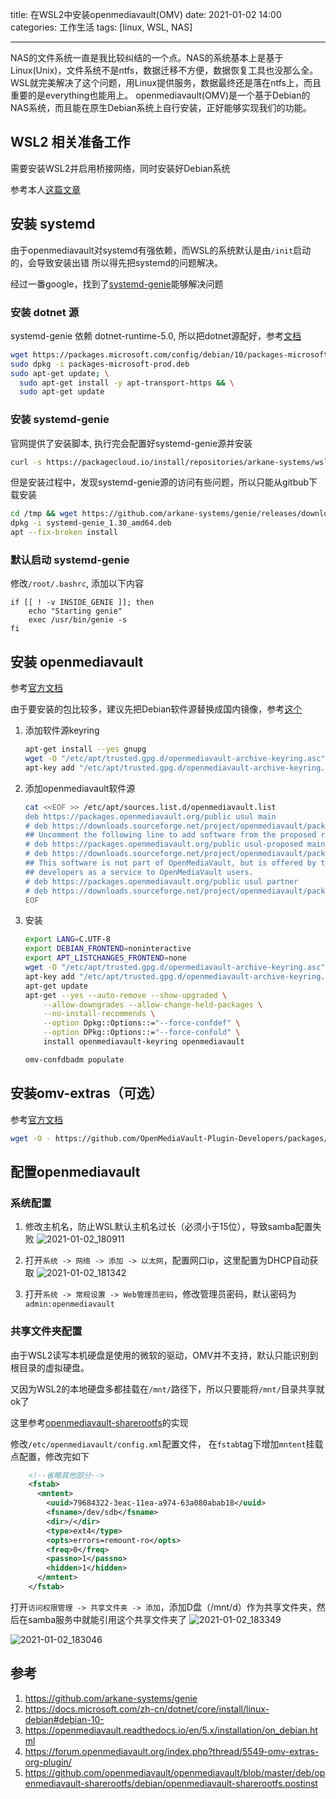 title: 在WSL2中安装openmediavault(OMV)
date: 2021-01-02 14:00
categories: 工作生活
tags: [linux, WSL, NAS]

----

NAS的文件系统一直是我比较纠结的一个点。NAS的系统基本上是基于Linux(Unix)，文件系统不是ntfs，数据迁移不方便，数据恢复工具也没那么全。
WSL就完美解决了这个问题，用Linux提供服务，数据最终还是落在ntfs上，而且重要的是everything也能用上。
openmediavault(OMV)是一个基于Debian的NAS系统，而且能在原生Debian系统上自行安装，正好能够实现我们的功能。
<!--more-->

## WSL2 相关准备工作
需要安装WSL2并启用桥接网络，同时安装好Debian系统

参考本人[这篇文章]()

## 安装 systemd
由于openmediavault对systemd有强依赖，而WSL的系统默认是由`/init`启动的，会导致安装出错
所以得先把systemd的问题解决。

经过一番google，找到了[systemd-genie](https://github.com/arkane-systems/genie)能够解决问题

### 安装 dotnet 源
systemd-genie 依赖 dotnet-runtime-5.0, 所以把dotnet源配好，参考[文档](https://docs.microsoft.com/zh-cn/dotnet/core/install/linux-debian#debian-10-)

```bash
wget https://packages.microsoft.com/config/debian/10/packages-microsoft-prod.deb -O packages-microsoft-prod.deb
sudo dpkg -i packages-microsoft-prod.deb
sudo apt-get update; \
  sudo apt-get install -y apt-transport-https && \
  sudo apt-get update
```

### 安装 systemd-genie
官网提供了安装脚本, 执行完会配置好systemd-genie源并安装
```bash
curl -s https://packagecloud.io/install/repositories/arkane-systems/wsl-translinux/script.deb.sh | sudo bash
```

但是安装过程中，发现systemd-genie源的访问有些问题，所以只能从gitbub下载安装
```bash
cd /tmp && wget https://github.com/arkane-systems/genie/releases/download/1.30/systemd-genie_1.30_amd64.deb
dpkg -i systemd-genie_1.30_amd64.deb
apt --fix-broken install
```

### 默认启动 systemd-genie
修改`/root/.bashrc`, 添加以下内容
```
if [[ ! -v INSIDE_GENIE ]]; then
    echo "Starting genie"
    exec /usr/bin/genie -s
fi
```

## 安装 openmediavault
参考[官方文档](https://openmediavault.readthedocs.io/en/5.x/installation/on_debian.html)

由于要安装的包比较多，建议先把Debian软件源替换成国内镜像，参考[这个](https://mirrors.tuna.tsinghua.edu.cn/help/debian/)

1. 添加软件源keyring
    ```bash
    apt-get install --yes gnupg
    wget -O "/etc/apt/trusted.gpg.d/openmediavault-archive-keyring.asc" https://packages.openmediavault.org/public/archive.key
    apt-key add "/etc/apt/trusted.gpg.d/openmediavault-archive-keyring.asc"
    ```

2. 添加openmediavault软件源
    ```bash
    cat <<EOF >> /etc/apt/sources.list.d/openmediavault.list
    deb https://packages.openmediavault.org/public usul main
    # deb https://downloads.sourceforge.net/project/openmediavault/packages usul main
    ## Uncomment the following line to add software from the proposed repository.
    # deb https://packages.openmediavault.org/public usul-proposed main
    # deb https://downloads.sourceforge.net/project/openmediavault/packages usul-proposed main
    ## This software is not part of OpenMediaVault, but is offered by third-party
    ## developers as a service to OpenMediaVault users.
    # deb https://packages.openmediavault.org/public usul partner
    # deb https://downloads.sourceforge.net/project/openmediavault/packages usul partner
    EOF
    ```

3. 安装
    ```bash
    export LANG=C.UTF-8
    export DEBIAN_FRONTEND=noninteractive
    export APT_LISTCHANGES_FRONTEND=none
    wget -O "/etc/apt/trusted.gpg.d/openmediavault-archive-keyring.asc" https://packages.openmediavault.org/public/archive.key
    apt-key add "/etc/apt/trusted.gpg.d/openmediavault-archive-keyring.asc"
    apt-get update
    apt-get --yes --auto-remove --show-upgraded \
        --allow-downgrades --allow-change-held-packages \
        --no-install-recommends \
        --option Dpkg::Options::="--force-confdef" \
        --option DPkg::Options::="--force-confold" \
        install openmediavault-keyring openmediavault
    
    omv-confdbadm populate
    ```

## 安装omv-extras（可选）
参考[官方文档](https://forum.openmediavault.org/index.php?thread/5549-omv-extras-org-plugin/)
```bash
wget -O - https://github.com/OpenMediaVault-Plugin-Developers/packages/raw/master/install | bash
```

## 配置openmediavault
### 系统配置
1. 修改主机名，防止WSL默认主机名过长（必须小于15位），导致samba配置失败
    ![2021-01-02_180911](media/2021-01-02_180911.png)

1. 打开`系统 -> 网络 -> 添加 -> 以太网`，配置网口ip，这里配置为DHCP自动获取
    ![2021-01-02_181342](media/2021-01-02_181342.png)

2. 打开`系统 -> 常规设置 -> Web管理员密码`，修改管理员密码，默认密码为`admin:openmediavault`

### 共享文件夹配置
由于WSL2读写本机硬盘是使用的微软的驱动，OMV并不支持，默认只能识别到根目录的虚拟硬盘。

又因为WSL2的本地硬盘多都挂载在`/mnt/`路径下，所以只要能将`/mnt/`目录共享就ok了

这里参考[openmediavault-sharerootfs](https://github.com/openmediavault/openmediavault/blob/master/deb/openmediavault-sharerootfs/debian/openmediavault-sharerootfs.postinst)的实现

修改`/etc/openmediavault/config.xml`配置文件， 在`fstab`tag下增加`mntent`挂载点配置，修改完如下
```xml
    <!--省略其他部分-->
    <fstab>
      <mntent>
        <uuid>79684322-3eac-11ea-a974-63a080abab18</uuid>
        <fsname>/dev/sdb</fsname>
        <dir>/</dir>
        <type>ext4</type>
        <opts>errors=remount-ro</opts>
        <freq>0</freq>
        <passno>1</passno>
        <hidden>1</hidden>
      </mntent>
    </fstab>
```

打开`访问权限管理 -> 共享文件夹 -> 添加`，添加D盘（/mnt/d）作为共享文件夹，然后在samba服务中就能引用这个共享文件夹了
![2021-01-02_183349](media/2021-01-02_183349.png)

![2021-01-02_183046](media/2021-01-02_183046.png)


## 参考
1. https://github.com/arkane-systems/genie
2. https://docs.microsoft.com/zh-cn/dotnet/core/install/linux-debian#debian-10-
3. https://openmediavault.readthedocs.io/en/5.x/installation/on_debian.html
4. https://forum.openmediavault.org/index.php?thread/5549-omv-extras-org-plugin/
5. https://github.com/openmediavault/openmediavault/blob/master/deb/openmediavault-sharerootfs/debian/openmediavault-sharerootfs.postinst
